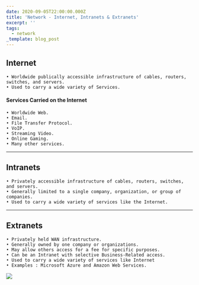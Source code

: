 ```yaml
---
date: 2020-09-05T22:00:00.000Z
title: 'Network - Internet, Intranets & Extranets'
excerpt: ''
tags:
  - network
_template: blog_post
---
```






## Internet

    • Worldwide publically accessible infrastructure of cables, routers, switches, and servers.
    • Used to carry a wide variety of Services.

#### Services Carried on the Internet

    • Worldwide Web.
    • Email.
    • File Transfer Protocol.
    • VoIP.
    • Streaming Video.
    • Online Gaming.
    • Many other services.

***

## Intranets

    • Privately accessible infrastructure of cables, routers, switches, and servers.
    • Generally limited to a single company, organization, or group of companies.
    • Used to carry a wide variety of services like the Internet.

***

## Extranets

    • Privately held WAN infrastructure.
    • Generally owned by one company or organizations.
    • May allow others access for a fee for specific purposes.
    • Can be an Intranet with selective Business-Related access.
    • Used to carry a wide variety of services like Internet
    • Examples : Microsoft Azure and Amazon Web Services.


![](/images/inter-intra-extra-net.png)
